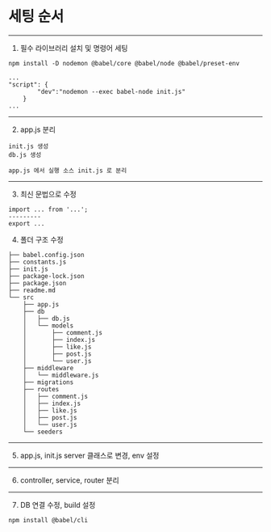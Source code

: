 # 세팅 순서

---
1. 필수 라이브러리 설치 및 명령어 세팅
```
npm install -D nodemon @babel/core @babel/node @babel/preset-env
```

```
...
"script": {
        "dev":"nodemon --exec babel-node init.js"
    }
...
```
---
2. app.js 분리
```
init.js 생성
db.js 생성

app.js 에서 실행 소스 init.js 로 분리
```
---
3. 최신 문법으로 수정
```
import ... from '...';
---------
export ...
```
4. 폴더 구조 수정
```
├── babel.config.json
├── constants.js
├── init.js
├── package-lock.json
├── package.json
├── readme.md
└── src
    ├── app.js
    ├── db
    │   ├── db.js
    │   └── models
    │       ├── comment.js
    │       ├── index.js
    │       ├── like.js
    │       ├── post.js
    │       └── user.js
    ├── middleware
    │   └── middleware.js
    ├── migrations
    ├── routes
    │   ├── comment.js
    │   ├── index.js
    │   ├── like.js
    │   ├── post.js
    │   └── user.js
    └── seeders
```
---
5. app.js, init.js server 클래스로 변경, env 설정

---
6. controller, service, router 분리

---
7. DB 연결 수정, build 설정
```
npm install @babel/cli
```